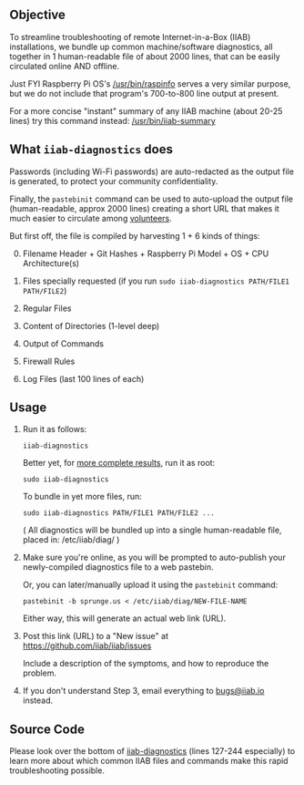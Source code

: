 ## Objective

To streamline troubleshooting of remote Internet-in-a-Box (IIAB) installations, we bundle up common machine/software diagnostics, all together in 1 human-readable file of about 2000 lines, that can be easily circulated online AND offline.

Just FYI Raspberry Pi OS's [/usr/bin/raspinfo](https://github.com/raspberrypi/utils/blob/master/raspinfo/raspinfo) serves a very similar purpose, but we do not include that program's 700-to-800 line output at present.

For a more concise "instant" summary of any IIAB machine (about 20-25 lines) try this command instead: [/usr/bin/iiab-summary](iiab-summary)

## What `iiab-diagnostics` does

Passwords (including Wi-Fi passwords) are auto-redacted as the output file is generated, to protect your community confidentiality.

Finally, the ``pastebinit`` command can be used to auto-upload the output file (human-readable, approx 2000 lines) creating a short URL that makes it much easier to circulate among [volunteers](https://internet-in-a-box.org/contributing.html).

But first off, the file is compiled by harvesting 1 + 6 kinds of things:

0. Filename Header + Git Hashes + Raspberry Pi Model + OS + CPU Architecture(s)

1. Files specially requested (if you run ``sudo iiab-diagnostics PATH/FILE1 PATH/FILE2``)

2. Regular Files

3. Content of Directories (1-level deep)

4. Output of Commands

5. Firewall Rules

6. Log Files (last 100 lines of each)

## Usage 

1. Run it as follows:

   ```
   iiab-diagnostics
   ```

   Better yet, for [more complete results](https://github.com/iiab/iiab/pull/2000#issue-327506999), run it as root:

   ```
   sudo iiab-diagnostics
   ```

   To bundle in yet more files, run:

   ```
   sudo iiab-diagnostics PATH/FILE1 PATH/FILE2 ...
   ```

   ( All diagnostics will be bundled up into a single human-readable file, placed in: /etc/iiab/diag/ )

2. Make sure you're online, as you will be prompted to auto-publish your newly-compiled diagnostics file to a web pastebin.

   Or, you can later/manually upload it using the ``pastebinit`` command:

   ```
   pastebinit -b sprunge.us < /etc/iiab/diag/NEW-FILE-NAME
   ```

   Either way, this will generate an actual web link (URL).

3. Post this link (URL) to a "New issue" at https://github.com/iiab/iiab/issues

   Include a description of the symptoms, and how to reproduce the problem.

4. If you don't understand Step 3, email everything to bugs@iiab.io instead.

## Source Code

Please look over the bottom of [iiab-diagnostics](iiab-diagnostics) (lines 127-244 especially) to learn more about which common IIAB files and commands make this rapid troubleshooting possible.
